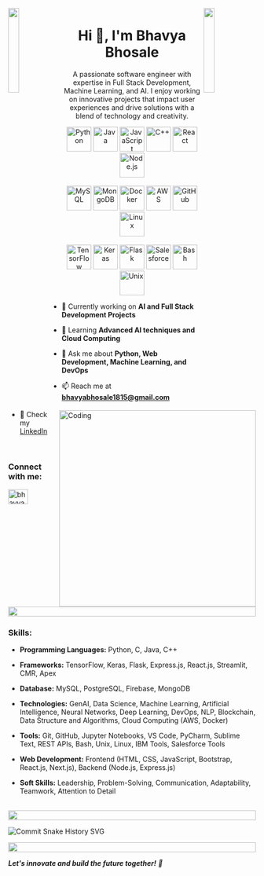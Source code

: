 <img align="left" src="https://user-images.githubusercontent.com/65187002/144930161-2f783401-8d27-4fdf-a2f7-cc0ba32f1f1f.gif" width="21%" style="display:inline;">
<img align="right" src="https://user-images.githubusercontent.com/65187002/144930161-2f783401-8d27-4fdf-a2f7-cc0ba32f1f1f.gif" width="21%" style="display:inline;">

<h1 align="center">Hi 👋, I'm Bhavya Bhosale</h1>
<p align="center">A passionate software engineer with expertise in Full Stack Development, Machine Learning, and AI. I enjoy working on innovative projects that impact user experiences and drive solutions with a blend of technology and creativity.</p>

<div align="center">
  <!-- Programming Languages -->
  <img src="https://techstack-generator.vercel.app/python-icon.svg" alt="Python" width="50" height="50" />
  <img src="https://techstack-generator.vercel.app/java-icon.svg" alt="Java" width="50" height="50" />
  <img src="https://techstack-generator.vercel.app/js-icon.svg" alt="JavaScript" width="50" height="50" />
  <img src="https://techstack-generator.vercel.app/cpp-icon.svg" alt="C++" width="50" height="50" />
  <img src="https://techstack-generator.vercel.app/react-icon.svg" alt="React" width="50" height="50" />
  <img src="https://techstack-generator.vercel.app/nodejs-icon.svg" alt="Node.js" width="50" height="50" />
</div>

<br>

<div align="center">
  <!-- Databases and Tools -->
  <img src="https://techstack-generator.vercel.app/mysql-icon.svg" alt="MySQL" width="50" height="50" />
  <img src="https://techstack-generator.vercel.app/mongodb-icon.svg" alt="MongoDB" width="50" height="50" />
  <img src="https://techstack-generator.vercel.app/docker-icon.svg" alt="Docker" width="50" height="50" />
  <img src="https://techstack-generator.vercel.app/aws-icon.svg" alt="AWS" width="50" height="50" />
  <img src="https://techstack-generator.vercel.app/github-icon.svg" alt="GitHub" width="50" height="50" />
  <img src="https://techstack-generator.vercel.app/linux-icon.svg" alt="Linux" width="50" height="50" />
</div>

<br>

<div align="center">
  <!-- Frameworks and Technologies -->
  <img src="https://techstack-generator.vercel.app/tensorflow-icon.svg" alt="TensorFlow" width="50" height="50" />
  <img src="https://techstack-generator.vercel.app/keras-icon.svg" alt="Keras" width="50" height="50" />
  <img src="https://techstack-generator.vercel.app/flask-icon.svg" alt="Flask" width="50" height="50" />
  <img src="https://techstack-generator.vercel.app/salesforce-icon.svg" alt="Salesforce" width="50" height="50" />
  <img src="https://techstack-generator.vercel.app/bash-icon.svg" alt="Bash" width="50" height="50" />
  <img src="https://techstack-generator.vercel.app/unix-icon.svg" alt="Unix" width="50" height="50" />
</div>


<img align="right" alt="Coding" width="400" src="https://user-images.githubusercontent.com/74038190/229223263-cf2e4b07-2615-4f87-9c38-e37600f8381a.gif">

- 🔭 Currently working on **AI and Full Stack Development Projects**

- 🌱 Learning **Advanced AI techniques and Cloud Computing**

- 💬 Ask me about **Python, Web Development, Machine Learning, and DevOps**

- 📫 Reach me at **bhavyabhosale1815@gmail.com**

- 📄 Check my [LinkedIn](https://www.linkedin.com/in/bhavya-bhosale)

<br>
<h3 align="left">Connect with me:</h3>
<p align="left">
<a href="https://linkedin.com/in/bhavya-bhosale" target="blank"><img align="center" src="https://raw.githubusercontent.com/rahuldkjain/github-profile-readme-generator/master/src/images/icons/Social/linked-in-alt.svg" alt="bhavya-bhosale" height="30" width="40" /></a>
</p>

<img src="https://i.imgur.com/dBaSKWF.gif" height="20" width="100%">

<h3 align="left">Skills:</h3>

- **Programming Languages:** Python, C, Java, C++

- **Frameworks:** TensorFlow, Keras, Flask, Express.js, React.js, Streamlit, CMR, Apex

- **Database:** MySQL, PostgreSQL, Firebase, MongoDB

- **Technologies:** GenAI, Data Science, Machine Learning, Artificial Intelligence, Neural Networks, Deep Learning, DevOps, NLP, Blockchain, Data Structure and Algorithms, Cloud Computing (AWS, Docker)

- **Tools:** Git, GitHub, Jupyter Notebooks, VS Code, PyCharm, Sublime Text, REST APIs, Bash, Unix, Linux, IBM Tools, Salesforce Tools

- **Web Development:** Frontend (HTML, CSS, JavaScript, Bootstrap, React.js, Next.js), Backend (Node.js, Express.js)

- **Soft Skills:** Leadership, Problem-Solving, Communication, Adaptability, Teamwork, Attention to Detail

<br/>

<img src="https://i.imgur.com/dBaSKWF.gif" height="20" width="100%">

![Commit Snake History SVG](https://github.com/bhavyabhosale/bhavyabhosale/blob/output/github-contribution-grid-snake.svg)

<img src="https://i.imgur.com/dBaSKWF.gif" height="20" width="100%">

<em><b>Let's innovate and build the future together!</b> 🚀</em>
